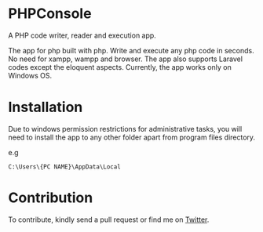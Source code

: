 # PHPConsole
A PHP code writer, reader and execution app.

The app for php built with php. Write and execute any php code in seconds. No need for xampp, wampp and browser. The app also supports Laravel codes except the eloquent aspects. Currently, the app works only on Windows OS.

# Installation
Due to windows permission restrictions for administrative tasks, you will need to install the app to any other folder apart from program files directory.

e.g
```dotenv
C:\Users\{PC NAME}\AppData\Local
```

# Contribution
To contribute, kindly send a pull request or find me on <a href="https://twitter.com/josiahoyahaya">Twitter</a>.
